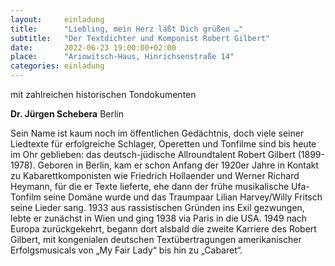 ```yaml
---
layout:     einladung
title:      "Liebling, mein Herz läßt Dich grüßen …"
subtitle:   "Der Textdichter und Komponist Robert Gilbert"
date:       2022-06-23 19:00:00+02:00
place:      "Ariowitsch-Haus, Hinrichsenstraße 14"
categories: einladung
---
```


mit zahlreichen historischen Tondokumenten

**Dr. Jürgen Schebera**
Berlin

Sein Name ist kaum noch im öffentlichen Gedächtnis, doch viele seiner Liedtexte für erfolgreiche Schlager, Operetten und Tonfilme sind bis heute im Ohr geblieben: das deutsch-jüdische Allroundtalent Robert Gilbert (1899-1978). Geboren in Berlin, kam er schon Anfang der 1920er Jahre in Kontakt zu Kabarettkomponisten wie Friedrich Hollaender und Werner Richard Heymann, für die er Texte lieferte, ehe dann der frühe musikalische Ufa-Tonfilm seine Domäne wurde und das Traumpaar Lilian Harvey/Willy Fritsch seine Lieder sang. 1933 aus rassistischen Gründen ins Exil gezwungen, lebte er zunächst in Wien und ging 1938 via Paris in die USA. 1949 nach Europa zurückgekehrt, begann dort alsbald die zweite Karriere des Robert Gilbert, mit kongenialen deutschen Textübertragungen amerikanischer Erfolgsmusicals von „My Fair Lady“ bis hin zu „Cabaret“.
